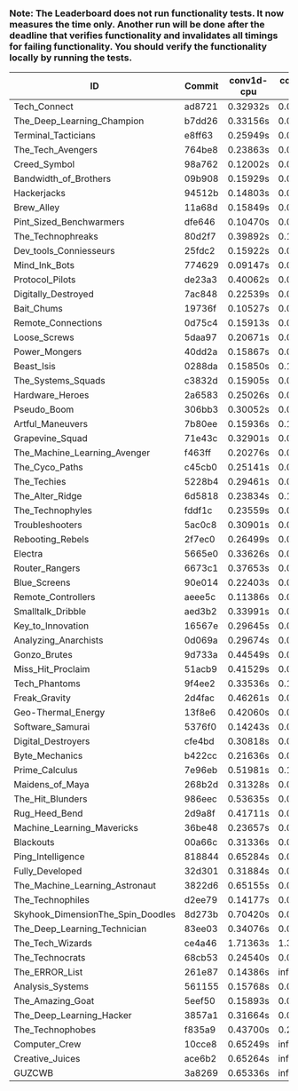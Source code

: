 ### Note: The Leaderboard does not run functionality tests. It now measures the time only. Another run will be done after the deadline that verifies functionality and invalidates all timings for failing functionality. You should verify the functionality locally by running the tests.

|ID|Commit|conv1d-cpu|conv1d-gpu|DWSPConv2D-gpu|gemm-gpu|avg|
|-|-|-|-|-|-|-|
|Tech_Connect|ad8721|0.32932s|0.07903s|2.78072s|2.45117s|1.41006s|
|The_Deep_Learning_Champion|b7dd26|0.33156s|0.08472s|3.71854s|2.06767s|1.55062s|
|Terminal_Tacticians|e8ff63|0.25949s|0.07751s|3.73455s|2.39505s|1.61665s|
|The_Tech_Avengers|764be8|0.23863s|0.06967s|3.60312s|2.60696s|1.62960s|
|Creed_Symbol|98a762|0.12002s|0.05905s|3.77015s|2.59291s|1.63553s|
|Bandwidth_of_Brothers|09b908|0.15929s|0.08466s|3.75103s|2.64316s|1.65953s|
|Hackerjacks|94512b|0.14803s|0.07845s|3.89261s|2.62877s|1.68697s|
|Brew_Alley|11a68d|0.15849s|0.06050s|3.89478s|2.64936s|1.69078s|
|Pint_Sized_Benchwarmers|dfe646|0.10470s|0.08084s|4.03926s|2.62384s|1.71216s|
|The_Technophreaks|80d2f7|0.39892s|0.15147s|3.71841s|2.62659s|1.72385s|
|Dev_tools_Conniesseurs|25fdc2|0.15922s|0.05986s|4.08742s|2.62234s|1.73221s|
|Mind_Ink_Bots|774629|0.09147s|0.08012s|4.13319s|2.64498s|1.73744s|
|Protocol_Pilots|de23a3|0.40062s|0.08421s|4.07816s|2.39431s|1.73933s|
|Digitally_Destroyed|7ac848|0.22539s|0.08118s|4.01235s|2.65631s|1.74381s|
|Bait_Chums|19736f|0.10527s|0.08778s|4.13180s|2.66068s|1.74638s|
|Remote_Connections|0d75c4|0.15913s|0.06069s|4.11043s|2.65888s|1.74728s|
|Loose_Screws|5daa97|0.20671s|0.09053s|4.12558s|2.57611s|1.74973s|
|Power_Mongers|40dd2a|0.15867s|0.06060s|4.16996s|2.63171s|1.75523s|
|Beast_Isis|0288da|0.15850s|0.10727s|4.13475s|2.62969s|1.75755s|
|The_Systems_Squads|c3832d|0.15905s|0.05890s|4.15176s|2.66189s|1.75790s|
|Hardware_Heroes|2a6583|0.25026s|0.08510s|4.09671s|2.62112s|1.76330s|
|Pseudo_Boom|306bb3|0.30052s|0.06719s|4.08696s|2.60809s|1.76569s|
|Artful_Maneuvers|7b80ee|0.15936s|0.10366s|4.13895s|2.66550s|1.76687s|
|Grapevine_Squad|71e43c|0.32901s|0.07670s|4.08351s|2.59862s|1.77196s|
|The_Machine_Learning_Avenger|f463ff|0.20276s|0.08154s|4.09275s|2.71530s|1.77309s|
|The_Cyco_Paths|c45cb0|0.25141s|0.09196s|4.12495s|2.64985s|1.77954s|
|The_Techies|5228b4|0.29461s|0.09188s|4.05868s|2.68395s|1.78228s|
|The_Alter_Ridge|6d5818|0.23834s|0.11735s|4.11205s|2.67534s|1.78577s|
|The_Technophyles|fddf1c|0.23559s|0.05709s|4.21800s|2.64674s|1.78935s|
|Troubleshooters|5ac0c8|0.30901s|0.07560s|4.15191s|2.62710s|1.79090s|
|Rebooting_Rebels|2f7ec0|0.26499s|0.08057s|4.06726s|2.75889s|1.79293s|
|Electra|5665e0|0.33626s|0.08113s|4.09245s|2.67878s|1.79715s|
|Router_Rangers|6673c1|0.37653s|0.08425s|4.07771s|2.65474s|1.79831s|
|Blue_Screens|90e014|0.22403s|0.07860s|4.09566s|2.80362s|1.80048s|
|Remote_Controllers|aeee5c|0.11386s|0.06176s|4.31478s|2.71465s|1.80126s|
|Smalltalk_Dribble|aed3b2|0.33991s|0.08139s|4.10119s|2.68525s|1.80193s|
|Key_to_Innovation|16567e|0.29645s|0.06241s|4.17363s|2.67812s|1.80265s|
|Analyzing_Anarchists|0d069a|0.29674s|0.06200s|4.06005s|2.80767s|1.80662s|
|Gonzo_Brutes|9d733a|0.44549s|0.06083s|4.08380s|2.64622s|1.80909s|
|Miss_Hit_Proclaim|51acb9|0.41529s|0.08491s|4.10754s|2.62889s|1.80916s|
|Tech_Phantoms|9f4ee2|0.33536s|0.10322s|4.03189s|2.76911s|1.80989s|
|Freak_Gravity|2d4fac|0.46261s|0.09161s|4.14081s|2.55517s|1.81255s|
|Geo-Thermal_Energy|13f8e6|0.42060s|0.08895s|4.09277s|2.67941s|1.82043s|
|Software_Samurai|5376f0|0.14243s|0.05618s|3.69601s|3.40401s|1.82466s|
|Digital_Destroyers|cfe4bd|0.30818s|0.08016s|4.10036s|2.81215s|1.82521s|
|Byte_Mechanics|b422cc|0.21636s|0.06120s|4.07419s|2.98883s|1.83515s|
|Prime_Calculus|7e96eb|0.51981s|0.10327s|4.08408s|2.66365s|1.84270s|
|Maidens_of_Maya|268b2d|0.31328s|0.08359s|4.11246s|2.88481s|1.84853s|
|The_Hit_Blunders|986eec|0.53635s|0.07866s|4.12555s|2.66075s|1.85033s|
|Rug_Heed_Bend|2d9a8f|0.41711s|0.06586s|4.04696s|2.89046s|1.85510s|
|Machine_Learning_Mavericks|36be48|0.23657s|0.08929s|4.11154s|3.01597s|1.86334s|
|Blackouts|00a66c|0.31336s|0.08338s|4.21293s|2.85197s|1.86541s|
|Ping_Intelligence|818844|0.65284s|0.07396s|4.09804s|2.68361s|1.87711s|
|Fully_Developed|32d301|0.31884s|0.08108s|4.12621s|2.99593s|1.88052s|
|The_Machine_Learning_Astronaut|3822d6|0.65155s|0.09111s|4.06838s|2.72240s|1.88336s|
|The_Technophiles|d2ee79|0.14177s|0.06069s|4.08771s|3.68632s|1.99412s|
|Skyhook_DimensionThe_Spin_Doodles|8d273b|0.70420s|0.08107s|4.11832s|3.11761s|2.00530s|
|The_Deep_Learning_Technician|83ee03|0.34076s|0.08231s|4.17897s|3.83222s|2.10857s|
|The_Tech_Wizards|ce4a46|1.71363s|1.32943s|4.09854s|2.94029s|2.52047s|
|The_Technocrats|68cb53|0.24540s|0.09694s|3.60536s|6.50828s|2.61399s|
|The_ERROR_List|261e87|0.14386s|infs|4.10158s|2.67549s|infs|
|Analysis_Systems|561155|0.15768s|0.06086s|infs|infs|infs|
|The_Amazing_Goat|5eef50|0.15893s|0.06136s|infs|2.64484s|infs|
|The_Deep_Learning_Hacker|3857a1|0.31664s|0.08884s|infs|2.73436s|infs|
|The_Technophobes|f835a9|0.43700s|0.21219s|infs|2.64463s|infs|
|Computer_Crew|10cce8|0.65249s|infs|infs|5.23348s|infs|
|Creative_Juices|ace6b2|0.65264s|infs|infs|5.25363s|infs|
|GUZCWB|3a8269|0.65336s|infs|infs|5.26740s|infs|
